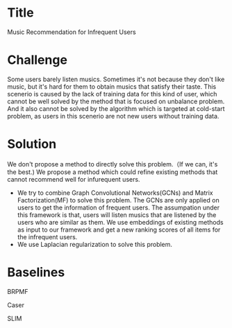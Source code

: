 # Title
Music Recommendation for Infrequent Users

# Challenge
Some users barely listen musics. Sometimes it's not because they don't like music, but it's hard for them to obtain musics that satisfy their taste. This scenerio is caused by the lack of training data for this kind of user, which cannot be well solved by the method that is focused on unbalance problem. And it also cannot be solved by the algorithm which is targeted at cold-start problem, as users in this scenerio are not new users without training data.

# Solution
We don't propose a method to directly solve this problem.（If we can, it's the best.) We propose a method which could refine existing methods that cannot recommend well for infurequent users. 


* We try to combine Graph Convolutional Networks(GCNs) and Matrix Factorization(MF) to solve this problem. The GCNs are only applied on users to get the information of frequent users. The assumpation under this framework is that, users will listen musics that are listened by the users who are similar as them. 
We use embeddings of existing methods as input to our framework and get a new ranking scores of all items for the infrequent users.
* We use Laplacian regularization to solve this problem.

# Baselines
BRPMF

Caser

SLIM

